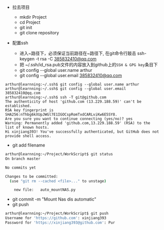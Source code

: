 - 拉去项目
    * mkdir Project
    * cd Project
    * git init
    * git clone repository

- 配置ssh
    * 进入\~路径下，必须保证当前路径在\~路径下, 在git命令行敲击 ssh-keygen -t  rsa -C 385832410@qq.com
    * 把 ~/.ssh/id_rsa.pub文件的内容放入到github上的`SSH & GPG key`条目下
    * git config --global user.name arthur
    * git config --global user.email 385832410@qq.com
```
arthur@learnning:~/.ssh$ git config --global user.name arthur
arthur@learnning:~/.ssh$ git config --global user.email 385832410@qq.com
arthur@learnning:~/.ssh$ ssh -T git@github.com
The authenticity of host 'github.com (13.229.188.59)' can't be established.
RSA key fingerprint is SHA256:nThbg6kXUpJWGl7E1IGOCspRomTxdCARLviKw6E5SY8.
Are you sure you want to continue connecting (yes/no)? yes
Warning: Permanently added 'github.com,13.229.188.59' (RSA) to the list of known hosts.
Hi xinjiang393! You've successfully authenticated, but GitHub does not provide shell access.
```
- git add filename
``` bash
arthur@learnning:~/Project/WorkScript$ git status
On branch master

No commits yet

Changes to be committed:
  (use "git rm --cached <file>..." to unstage)

    new file:   auto_mountNAS.py

```
- git commit -m "Mount Nas dis automatic"
- git push
```bash
arthur@learnning:~/Project/WorkScript$ git push
Username for 'https://github.com': xinjiang393
Password for 'https://xinjiang393@github.com': Pur
```
